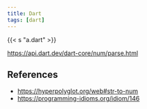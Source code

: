 ```yaml
---
title: Dart
tags: [dart]
---
```


{{< s "a.dart" >}}

<https://api.dart.dev/dart-core/num/parse.html>

## References

- <https://hyperpolyglot.org/web#str-to-num>
- <https://programming-idioms.org/idiom/146>
